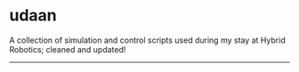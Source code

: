 # udaan

A collection of simulation and control scripts used during my stay at Hybrid Robotics; cleaned and updated! 

---
